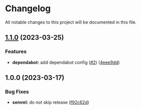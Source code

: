 # Changelog

All notable changes to this project will be documented in this file.

## [1.1.0](https://github.com/FalcoSuessgott/ansdoc-action/compare/v1.0.0...v1.1.0) (2023-03-25)


### Features

* **dependabot:** add dependabot config ([#2](https://github.com/FalcoSuessgott/ansdoc-action/issues/2)) ([4eee9dd](https://github.com/FalcoSuessgott/ansdoc-action/commit/4eee9ddf888bd5b138c73b36390a3722a0debd47))

## 1.0.0 (2023-03-17)


### Bug Fixes

* **semrel:** do not skip release ([f92c62d](https://github.com/FalcoSuessgott/ansdoc-action/commit/f92c62de0ff7ca0085d23311f32f0833ba5eb325))
